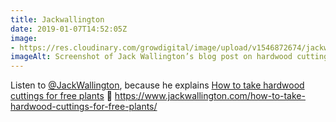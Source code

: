 ```yaml
---
title: Jackwallington
date: 2019-01-07T14:52:05Z
image: 
- https://res.cloudinary.com/growdigital/image/upload/v1546872674/jackwallington-190107.png
imageAlt: Screenshot of Jack Wallington’s blog post on hardwood cuttings
---
```


Listen to [@JackWallington](https://twitter.com/jackwallington), because he explains [How to take hardwood cuttings for free plants](https://www.jackwallington.com/how-to-take-hardwood-cuttings-for-free-plants/) 🙂 <https://www.jackwallington.com/how-to-take-hardwood-cuttings-for-free-plants/>
